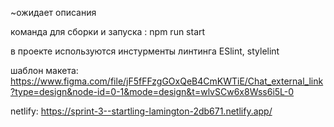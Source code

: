 ~ожидает описания

команда для сборки и запуска : npm run start

в проекте используются инстурменты линтинга ESlint, stylelint

шаблон макета: https://www.figma.com/file/jF5fFFzgGOxQeB4CmKWTiE/Chat_external_link?type=design&node-id=0-1&mode=design&t=wlvSCw6x8Wss6i5L-0

netlify: https://sprint-3--startling-lamington-2db671.netlify.app/
